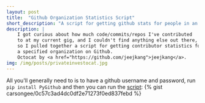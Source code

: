 ```yaml
---
layout: post
title:  "Github Organization Statistics Script"
short_description: "A script for getting github stats for people in an organization"
description: |
    I got curious about how much code/commits/repos I've contributed
    to at my current gig, and I couldn't find anything else out there,
    so I pulled together a script for getting contributor statistics for
    a specified organization on Github.
    Octocat by <a href="https://github.com/jeejkang">jeejkang</a>.
img: /img/posts/privateinvestocat.jpg
---
```


All you'll generally need to is to have a github username and
password, run `pip install PyGithub` and then you can run the
[script](https://github.com/carsongee/junk/blob/master/shell/github_org_stats.py):
{% gist carsongee/0c57c3ad4dc0df2e71273f0ed837febd %}
